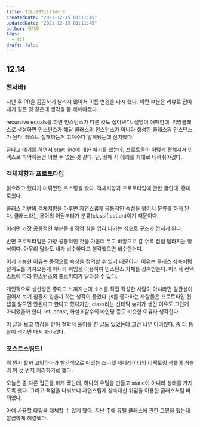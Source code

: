 ```yaml
---
title: TIL-20211214~18
createdDate: "2021-12-15 01:11:45"
updatedDate: "2021-12-15 01:11:45"
author: 정대화
tags:
  - til
draft: false
---
```


## 12.14

### 웹서버1

지난 주 PR을 꼼꼼하게 날리지 않아서 이름 변경을 다시 했다. 이런 부분은 리뷰로 잡아내기 힘든 것 같은데 생각을 좀 해봐야겠다.

recursive equals를 하면 인스턴스가 다른 것도 잡아낸다. 설명이 애매한데, 익명클래스로 생성하면 인스턴스가 해당 클래스의 인스턴스가 아니라 생성한 클래스의 인스턴스가 된다. 테스트 실패하는거 고쳐주다 알게됐는데 신기했다.

끝나고 얘기를 하면서 start line에 대한 얘기를 했는데, 프로토콜이 이렇게 정해져서 인덱스로 파악하는건 어쩔 수 없는 것 같다. 단, 실패 시 에러를 제대로 내려줘야겠다.

### 객체지향과 프로토타입

읽으려고 했다가 미뤄뒀던 포스팅을 봤다. 객체지향과 프로토타입에 관한 글인데, 흥미로웠다.

클래스 기반의 객체지향을 다루면 자연스럽게 공통적인 속성을 묶어서 분류를 하게 된다. 클래스라는 용어의 어원부터가 분류(classification)이기 때문이다.

이러면 가장 공통적인 부분들에 점점 살을 입혀 나가는 식으로 구조가 잡히게 된다.

반면 프로토타입은 가장 공통적인 것을 가운데 두고 바깥으로 갈 수록 점점 달라지는 방식이다. 아무리 달라도 내가 비슷하다고 생각했으면 비슷한거다.

이게 가능한 이유는 동적으로 속성을 정의할 수 있기 때문이다. 이유는 클래스 상속처럼 설계도를 가져오는게 아니라 위임을 이용하여 인스턴스 자체를 상속받는다. 따라서 컨텍스트에 따라 인스턴스의 프로퍼티가 달라질 수 있다.

개인적으로 생산성은 좋다고 느껴지는데 소스를 직접 작성한 사람이 아니라면 일관성이 떨어져 보기 힘들지 않을까 하는 생각이 들었다. js를 좋아하는 사람들은 프로토타입 컨셉을 잃으면 안된다고 한다고 했다지만, class라는 신태틱 슈거가 생긴 이유도 그런게 아니었을까 한다. let, const, 화살표함수의 바인딩 등도 비슷한 이유라 생각한다.

이 글을 보고 영감을 받아 철학적 풀이를 한 글도 있었는데 그건 너무 어려웠다. 좀 더 통찰이 생기면 다시 봐야겠다.

### 포스트스쿼드1

뭐 뭔저 할까 고민하다가 빨간색으로 떠있는 스니펫 제네레이터의 리팩토링 샘플이 거슬려 이 것 먼저 처리하기로 했다.

오늘은 좀 다른 접근을 하게 됐는데, 하나의 유틸을 만들고 static이 아니라 상태를 가지도록 했다. 그리고 책임을 나눠보니 자연스럽게 상속대신 위임을 이용한 클래스처럼 바뀌었다.

아예 사용할 타입을 대체할 수 있게 됐다. 지난 주에 유틸 클래스에 관한 고민을 했는데 깔끔하게 해결됐다.
